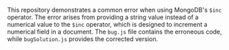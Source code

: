 This repository demonstrates a common error when using MongoDB's `$inc` operator. The error arises from providing a string value instead of a numerical value to the `$inc` operator, which is designed to increment a numerical field in a document. The `bug.js` file contains the erroneous code, while `bugSolution.js` provides the corrected version.